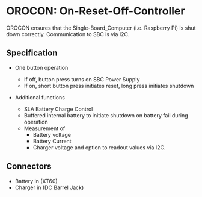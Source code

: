 # OROCON: On-Reset-Off-Controller
OROCON ensures that the Single-Board_Computer (i.e. Raspberry Pi) is shut down correctly.  Communication to SBC is via I2C.

## Specification
* One button operation 
    * If off, button press turns on SBC Power Supply
    * If on, short button press initiates reset, long press initiates shutdown

* Additional functions
    * SLA Battery Charge Control
    * Buffered internal battery to initiate shutdown on battery fail during operation
    * Measurement of 
        * Battery voltage
        * Battery Current
        * Charger voltage 
      and option to readout values via I2C.


## Connectors
* Battery in (XT60)
* Charger in (DC Barrel Jack)

